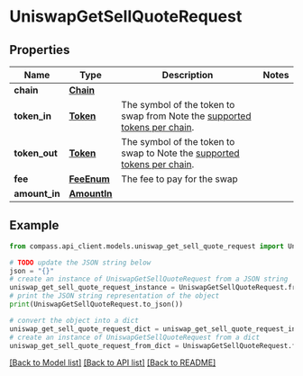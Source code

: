 # UniswapGetSellQuoteRequest


## Properties

Name | Type | Description | Notes
------------ | ------------- | ------------- | -------------
**chain** | [**Chain**](Chain.md) |  | 
**token_in** | [**Token**](Token.md) | The symbol of the token to swap from Note the [supported tokens per chain](/#/#token-table). | 
**token_out** | [**Token**](Token.md) | The symbol of the token to swap to Note the [supported tokens per chain](/#/#token-table). | 
**fee** | [**FeeEnum**](FeeEnum.md) | The fee to pay for the swap | 
**amount_in** | [**AmountIn**](AmountIn.md) |  | 

## Example

```python
from compass.api_client.models.uniswap_get_sell_quote_request import UniswapGetSellQuoteRequest

# TODO update the JSON string below
json = "{}"
# create an instance of UniswapGetSellQuoteRequest from a JSON string
uniswap_get_sell_quote_request_instance = UniswapGetSellQuoteRequest.from_json(json)
# print the JSON string representation of the object
print(UniswapGetSellQuoteRequest.to_json())

# convert the object into a dict
uniswap_get_sell_quote_request_dict = uniswap_get_sell_quote_request_instance.to_dict()
# create an instance of UniswapGetSellQuoteRequest from a dict
uniswap_get_sell_quote_request_from_dict = UniswapGetSellQuoteRequest.from_dict(uniswap_get_sell_quote_request_dict)
```
[[Back to Model list]](../README.md#documentation-for-models) [[Back to API list]](../README.md#documentation-for-api-endpoints) [[Back to README]](../README.md)


